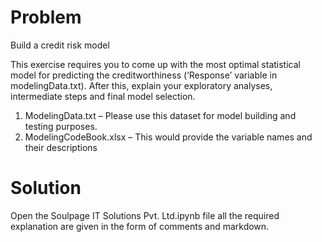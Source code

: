 # Problem
Build a credit risk model 

This exercise requires you to come up with the most optimal statistical model for predicting the creditworthiness (‘Response’ variable in modelingData.txt). After this, explain your exploratory analyses, intermediate steps and final model selection.
1. ModelingData.txt – Please use this dataset for model building and testing purposes.
2. ModelingCodeBook.xlsx – This would provide the variable names and their descriptions

# Solution
Open the Soulpage IT Solutions Pvt. Ltd.ipynb file all the required explanation are given in the form of comments and markdown.
